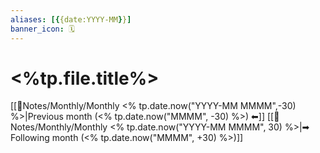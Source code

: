 ```yaml
---
aliases: [{{date:YYYY-MM}}]
banner_icon: 🗓️
---
```


#  <%tp.file.title%>
[[📅Notes/Monthly/Monthly <% tp.date.now("YYYY-MM MMMM",-30) %>|Previous month (<% tp.date.now("MMMM", -30) %>) ⬅]]     [[📅Notes/Monthly/Monthly <% tp.date.now("YYYY-MM MMMM", 30) %>|➡ Following month (<% tp.date.now("MMMM", +30) %>)]]



